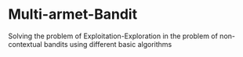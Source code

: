 # Multi-armet-Bandit
Solving the problem of Exploitation-Exploration in the problem of non-contextual bandits using different basic algorithms
